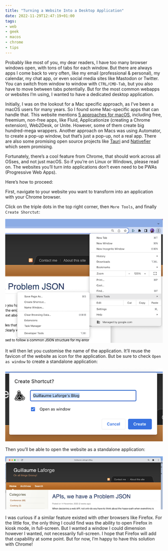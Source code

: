 ```yaml
---
title: "Turning a Website Into a Desktop Application"
date: 2022-11-29T12:47:19+01:00
tags:
- web
- geek
- macos
- chrome
- tips
---
```


Probably like most of you, my dear readers, I have too many browser windows open,
with tons of tabs for each window. But there are always apps I come back to very often,
like my email (professional & personal), my calendar, my chat app, or even social media
sites like Mastodon or Twitter. You can switch from window to window with `CTRL/CMD-Tab`,
but you also have to move between tabs potentially. But for the most common webapps or
websites I’m using, I wanted to have a dedicated desktop application.


Initially, I was on the lookout for a Mac specific approach, as I’ve been a macOS users
for many years. So I found some Mac-specific apps that can handle that. This website mentions
[5 approaches for macOS](https://www.makeuseof.com/tag/website-desktop-mac-app/), including
free, freemium, non-free apps, like Fluid, Applicationize (creating a Chrome extension),
Web2Desk, or Unite. However, some of them create big hundred-mega wrappers. Another approach
on Macs was using Automator, to create a pop-up window, but that’s just a pop-up, not a real app.
There are also some promising open source projects like [Tauri](https://tauri.app/)
and [Nativefier](https://github.com/nativefier/nativefier) which seem promising.

Fortunately, there’s a cool feature from Chrome, that should work across all OSses,
and not just macOS. So if you’re on Linux or Windows, please read on.
The websites you’ll turn into applications don’t even need to be PWAs (Progressive Web Apps).

Here’s how to proceed:

First, navigate to your website you want to transform into an application with your Chrome browser.

Click on the triple dots in the top right corner, then `More Tools`, and finally `Create Shorctut`:

![](/img/chrome-to-app/web2app-01-create-shortcut.png)

It will then let you customise the name of the application.
It’ll reuse the favicon of the website as icon for the application.
But be sure to check `Open as window` to create a standalone application:

![](/img/chrome-to-app/web2app-02-open-as-window.png)

Then you’ll be able to open the website as a standalone application:

![](/img/chrome-to-app/web2app-03-standalone-app.png)

I was curious if a similar feature existed with other browsers like Firefox.
For the little fox, the only thing I could find was the ability to open Firefox in kiosk mode,
in full-screen. But I wanted a window I could dimension however I wanted, not necessarily full-screen.
I hope that Firefox will add that capability at some point.
But for now, I’m happy to have this solution with Chrome!

